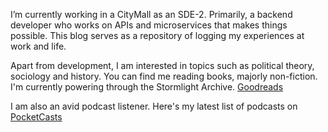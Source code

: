 I’m currently working in a CityMall as an SDE-2. Primarily, a backend developer who works on APIs and microservices that makes things possible. This blog serves as a repository of logging my experiences at work and life.

Apart from development, I am interested in topics such as political theory, sociology and history. You can find me reading books, majorly non-fiction. I'm currently powering through the Stormlight Archive. [Goodreads](https://www.goodreads.com/sameerkolpekwar)

I am also an avid podcast listener. Here's my latest list of podcasts on [PocketCasts](https://lists.pocketcasts.com/5e12d352-b9fc-440a-841f-8d25d6a8a26c)
